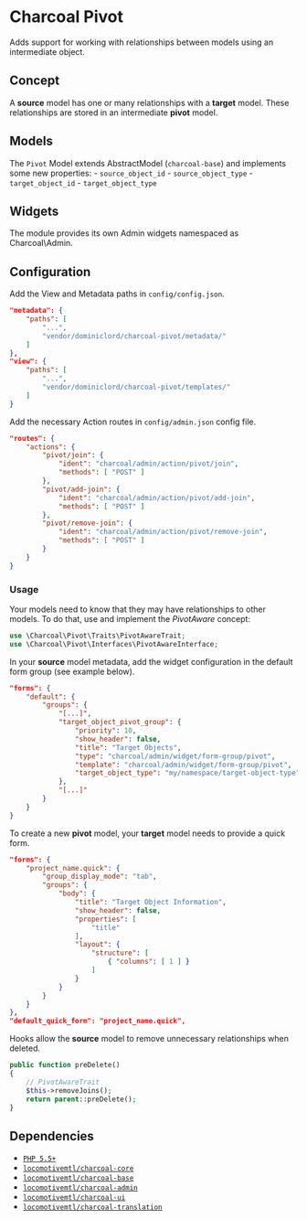 Charcoal Pivot
====================

Adds support for working with relationships between models using an intermediate object.

## Concept

A **source** model has one or many relationships with a **target** model. These relationships are stored in an intermediate **pivot** model.

## Models

The `Pivot` Model extends AbstractModel (`charcoal-base`) and implements some new properties:
    - `source_object_id`
    - `source_object_type`
    - `target_object_id`
    - `target_object_type`

## Widgets

The module provides its own Admin widgets namespaced as Charcoal\Admin.

## Configuration

Add the View and Metadata paths in `config/config.json`.
```json
"metadata": {
    "paths": [
        "...",
        "vendor/dominiclord/charcoal-pivot/metadata/"
    ]
},
"view": {
    "paths": [
        "...",
        "vendor/dominiclord/charcoal-pivot/templates/"
    ]
}
```

Add the necessary Action routes in `config/admin.json` config file.
```json
"routes": {
    "actions": {
        "pivot/join": {
            "ident": "charcoal/admin/action/pivot/join",
            "methods": [ "POST" ]
        },
        "pivot/add-join": {
            "ident": "charcoal/admin/action/pivot/add-join",
            "methods": [ "POST" ]
        },
        "pivot/remove-join": {
            "ident": "charcoal/admin/action/pivot/remove-join",
            "methods": [ "POST" ]
        }
    }
}
```

### Usage

Your models need to know that they may have relationships to other models. To do that, use and implement the _PivotAware_ concept:
```php
use \Charcoal\Pivot\Traits\PivotAwareTrait;
use \Charcoal\Pivot\Interfaces\PivotAwareInterface;
```

In your **source** model metadata, add the widget configuration in the default form group (see example below).
```json
"forms": {
    "default": {
        "groups": {
            "[...]",
            "target_object_pivot_group": {
                "priority": 10,
                "show_header": false,
                "title": "Target Objects",
                "type": "charcoal/admin/widget/form-group/pivot",
                "template": "charcoal/admin/widget/form-group/pivot",
                "target_object_type": "my/namespace/target-object-type"
            },
            "[...]"
        }
    }
}
```

To create a new **pivot** model, your **target** model needs to provide a quick form.
```json
"forms": {
    "project_name.quick": {
        "group_display_mode": "tab",
        "groups": {
            "body": {
                "title": "Target Object Information",
                "show_header": false,
                "properties": [
                    "title"
                ],
                "layout": {
                    "structure": [
                        { "columns": [ 1 ] }
                    ]
                }
            }
        }
    }
},
"default_quick_form": "project_name.quick",
```

Hooks allow the **source** model to remove unnecessary relationships when deleted.
```php
public function preDelete()
{
    // PivotAwareTrait
    $this->removeJoins();
    return parent::preDelete();
}
```

## Dependencies

-   [`PHP 5.5+`](http://php.net)
-   [`locomotivemtl/charcoal-core`](https://github.com/locomotivemtl/charcoal-core)
-   [`locomotivemtl/charcoal-base`](https://github.com/locomotivemtl/charcoal-base)
-   [`locomotivemtl/charcoal-admin`](https://github.com/locomotivemtl/charcoal-admin)
-   [`locomotivemtl/charcoal-ui`](https://github.com/locomotivemtl/charcoal-ui)
-   [`locomotivemtl/charcoal-translation`](https://github.com/locomotivemtl/charcoal-translation)
